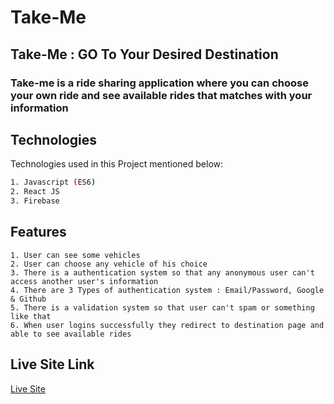 # Take-Me

## Take-Me : GO To Your Desired Destination

### Take-me is a ride sharing application where you can choose your own ride and see available rides that matches with your information

## Technologies

Technologies used in this Project mentioned below:

```bash
1. Javascript (ES6)
2. React JS
3. Firebase
```

## Features

```
1. User can see some vehicles
2. User can choose any vehicle of his choice
3. There is a authentication system so that any anonymous user can't access another user's information
4. There are 3 Types of authentication system : Email/Password, Google & Github
5. There is a validation system so that user can't spam or something like that
6. When user logins successfully they redirect to destination page and able to see available rides
```

## Live Site Link

[Live Site](https://take-me-9da3a.web.app/)
